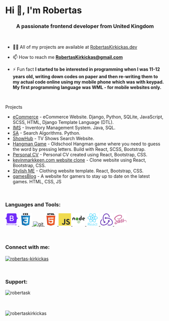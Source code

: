 <h1 align="left">Hi 👋, I'm Robertas</h1>
<h3 align="center">A passionate frontend developer from United Kingdom</h3>
<br />

- 👨‍💻 All of my projects are available at [RobertasKirkickas.dev](https://robertaskirkickas.dev)

- 📫 How to reach me **RobertasKirkickas@gmail.com**
  
- ⚡ Fun fact **I started to be interested in programming when I was 11-12 years old, writing down codes on paper and then re-writing them to my actual code online using my mobile phone which was with keypad. My first programming language was WML - for mobile websites only.**

<br />

Projects
- [eCommerce](https://github.com/RobertasKirkickas/Ecommerce-Website) - eCommerce Website. Django, Python, SQLite, JavaScript, SCSS, HTML, Django Template Language (DTL).
- [IMS](https://github.com/RobertasKirkickas/inventory-management-system-java) - Inventory Management System. Java, SQL.
- [SA](https://github.com/RobertasKirkickas/search-algorithms-python) - Search Algorithms. Python.
- [ShowHub](https://github.com/RobertasKirkickas/shows-website) - TV Shows Search Website.
- [Hangman Game](https://github.com/RobertasKirkickas/Hangman-game) - Oldschool Hangman game where you need to guess the word by pressing letters. 
  Build with React, SCSS, Bootstrap.
- [Personal CV](https://github.com/RobertasKirkickas/CV) - Personal CV created using React, Bootstrap, CSS.
- [kevinmarkkeen.com website clone](https://github.com/RobertasKirkickas/kevinmarkkeen-website-clone) - Clone website using React, Bootstrap, CSS.
- [Stylish ME](https://github.com/RobertasKirkickas/Stylish-me) - Clothing website template. React, Bootstrap, CSS.
- [gamesBlog](https://github.com/RobertasKirkickas/Scripts/tree/master/gamesBlog) - A website for gamers to stay up to date on the latest games. HTML, CSS, JS

<br />

<h3 align="left">Languages and Tools:</h3>
<p align="left"> <a href="https://getbootstrap.com" target="_blank" rel="noreferrer"> <img src="https://raw.githubusercontent.com/devicons/devicon/master/icons/bootstrap/bootstrap-plain-wordmark.svg" alt="bootstrap" width="40" height="40"/> </a> <a href="https://www.w3schools.com/css/" target="_blank" rel="noreferrer"> <img src="https://raw.githubusercontent.com/devicons/devicon/master/icons/css3/css3-original-wordmark.svg" alt="css3" width="40" height="40"/> </a> <a href="https://git-scm.com/" target="_blank" rel="noreferrer"> <img src="https://www.vectorlogo.zone/logos/git-scm/git-scm-icon.svg" alt="git" width="40" height="40"/> </a> <a href="https://www.w3.org/html/" target="_blank" rel="noreferrer"> <img src="https://raw.githubusercontent.com/devicons/devicon/master/icons/html5/html5-original-wordmark.svg" alt="html5" width="40" height="40"/> </a> <a href="https://developer.mozilla.org/en-US/docs/Web/JavaScript" target="_blank" rel="noreferrer"> <img src="https://raw.githubusercontent.com/devicons/devicon/master/icons/javascript/javascript-original.svg" alt="javascript" width="40" height="40"/> </a>  <a href="https://nodejs.org" target="_blank" rel="noreferrer"> <img src="https://raw.githubusercontent.com/devicons/devicon/master/icons/nodejs/nodejs-original-wordmark.svg" alt="nodejs" width="40" height="40"/> </a> <a href="https://reactjs.org/" target="_blank" rel="noreferrer"> <img src="https://raw.githubusercontent.com/devicons/devicon/master/icons/react/react-original-wordmark.svg" alt="react" width="40" height="40"/> </a> <a href="https://redux.js.org" target="_blank" rel="noreferrer"> <img src="https://raw.githubusercontent.com/devicons/devicon/master/icons/redux/redux-original.svg" alt="redux" width="40" height="40"/> </a> <a href="https://sass-lang.com" target="_blank" rel="noreferrer"> <img src="https://raw.githubusercontent.com/devicons/devicon/master/icons/sass/sass-original.svg" alt="sass" width="40" height="40"/> </a> </p>
<br />
<h3 align="left">Connect with me:</h3>
<p align="left">
<a href="https://linkedin.com/in/robertas-kirkickas" target="blank"><img align="center" src="https://raw.githubusercontent.com/rahuldkjain/github-profile-readme-generator/master/src/images/icons/Social/linked-in-alt.svg" alt="robertas-kirkickas" height="30" width="40" /></a>
</p>
<br />
<h3 align="left">Support:</h3>
<p><a href="https://www.buymeacoffee.com/robertask"> <img align="left" src="https://cdn.buymeacoffee.com/buttons/v2/default-yellow.png" height="50" width="210" alt="robertask" /></a></p><br><br>
<br />
<p align="left"> <img src="https://komarev.com/ghpvc/?username=robertaskirkickas&label=Profile%20views&color=0e75b6&style=flat" alt="robertaskirkickas" /> </p>
<br />




